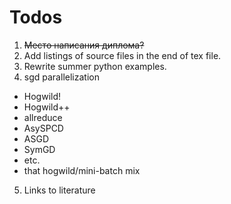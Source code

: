 Todos
=======
1. ~~Место написания диплома?~~
2. Add listings of source files in the end of tex file.
3. Rewrite summer python examples.
4. sgd parallelization
  * Hogwild!
  * Hogwild++
  * allreduce
  * AsySPCD
  * ASGD
  * SymGD
  * etc.
  * that hogwild/mini-batch mix
5. Links to literature
